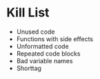 Kill List
=========
* Unused code
* Functions with side effects
* Unformatted code
* Repeated code blocks
* Bad variable names
* Shorttag
